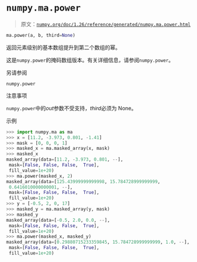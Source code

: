 # `numpy.ma.power`

> 原文：[`numpy.org/doc/1.26/reference/generated/numpy.ma.power.html`](https://numpy.org/doc/1.26/reference/generated/numpy.ma.power.html)

```py
ma.power(a, b, third=None)
```

返回元素级别的基本数组提升到第二个数组的幂。

这是`numpy.power`的掩码数组版本。有关详细信息，请参阅`numpy.power`。

另请参阅

`numpy.power`

注意事项

`numpy.power`中的*out*参数不受支持，*third*必须为 None。

示例

```py
>>> import numpy.ma as ma
>>> x = [11.2, -3.973, 0.801, -1.41]
>>> mask = [0, 0, 0, 1]
>>> masked_x = ma.masked_array(x, mask)
>>> masked_x
masked_array(data=[11.2, -3.973, 0.801, --],
 mask=[False, False, False,  True],
 fill_value=1e+20)
>>> ma.power(masked_x, 2)
masked_array(data=[125.43999999999998, 15.784728999999999,
 0.6416010000000001, --],
 mask=[False, False, False,  True],
 fill_value=1e+20)
>>> y = [-0.5, 2, 0, 17]
>>> masked_y = ma.masked_array(y, mask)
>>> masked_y
masked_array(data=[-0.5, 2.0, 0.0, --],
 mask=[False, False, False,  True],
 fill_value=1e+20)
>>> ma.power(masked_x, masked_y)
masked_array(data=[0.29880715233359845, 15.784728999999999, 1.0, --],
 mask=[False, False, False,  True],
 fill_value=1e+20) 
```
